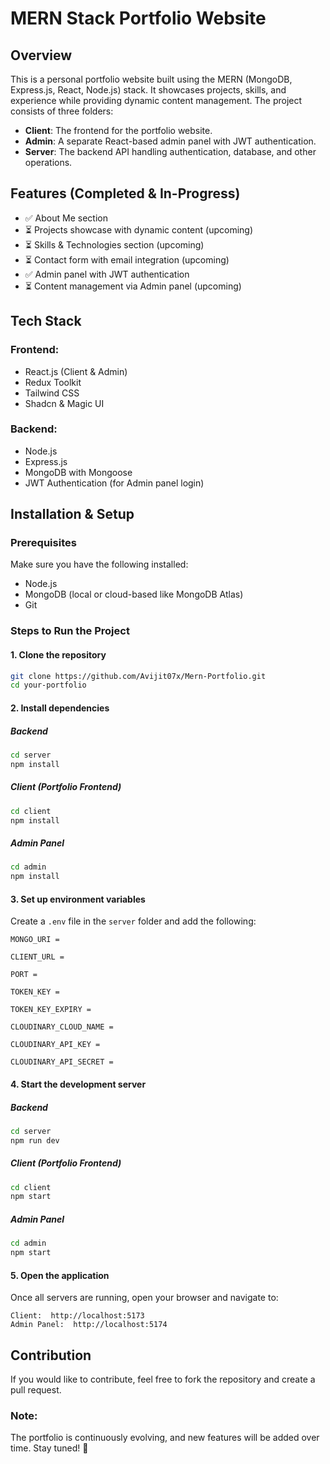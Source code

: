 # MERN Stack Portfolio Website

## Overview
This is a personal portfolio website built using the MERN (MongoDB, Express.js, React, Node.js) stack. It showcases projects, skills, and experience while providing dynamic content management. The project consists of three folders:
- **Client**: The frontend for the portfolio website.
- **Admin**: A separate React-based admin panel with JWT authentication.
- **Server**: The backend API handling authentication, database, and other operations.

## Features (Completed & In-Progress)
- ✅ About Me section
- ⏳ Projects showcase with dynamic content (upcoming)
- ⏳ Skills & Technologies section (upcoming)
- ⏳ Contact form with email integration (upcoming)
- ✅ Admin panel with JWT authentication
- ⏳ Content management via Admin panel (upcoming)

## Tech Stack
### Frontend:
- React.js (Client & Admin)
- Redux Toolkit 
- Tailwind CSS
- Shadcn & Magic UI

### Backend:
- Node.js
- Express.js
- MongoDB with Mongoose
- JWT Authentication (for Admin panel login)

## Installation & Setup

### Prerequisites
Make sure you have the following installed:
- Node.js
- MongoDB (local or cloud-based like MongoDB Atlas)
- Git

### Steps to Run the Project
#### 1. Clone the repository
```sh
git clone https://github.com/Avijit07x/Mern-Portfolio.git
cd your-portfolio
```

#### 2. Install dependencies
##### Backend
```sh
cd server
npm install
```
##### Client (Portfolio Frontend)
```sh
cd client
npm install
```
##### Admin Panel
```sh
cd admin
npm install
```

#### 3. Set up environment variables
Create a `.env` file in the `server` folder and add the following:
```
MONGO_URI = 

CLIENT_URL = 

PORT = 

TOKEN_KEY = 

TOKEN_KEY_EXPIRY = 

CLOUDINARY_CLOUD_NAME = 

CLOUDINARY_API_KEY = 

CLOUDINARY_API_SECRET = 

```

#### 4. Start the development server
##### Backend
```sh
cd server
npm run dev
```
##### Client (Portfolio Frontend)
```sh
cd client
npm start
```
##### Admin Panel
```sh
cd admin
npm start
```

#### 5. Open the application
Once all servers are running, open your browser and navigate to:
```
Client:  http://localhost:5173
Admin Panel:  http://localhost:5174
```

## Contribution
If you would like to contribute, feel free to fork the repository and create a pull request.

### Note:
The portfolio is continuously evolving, and new features will be added over time. Stay tuned! 🚀

